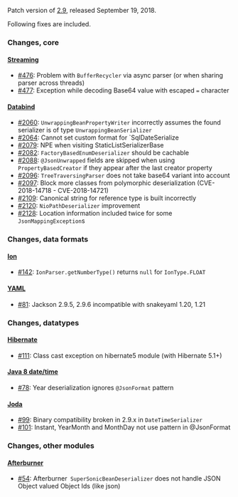Patch version of [2.9](Jackson-Release-2.9), released September 19, 2018.

Following fixes are included.

### Changes, core

#### [Streaming](../../jackson-core)

* [#476](../../jackson-core/issues/476): Problem with `BufferRecycler` via async parser (or when sharing parser across threads)
* [#477](../../jackson-core/issues/477): Exception while decoding Base64 value with escaped `=` character

#### [Databind](../../jackson-databind)

* [#2060](../../jackson-databind/issues/2060): `UnwrappingBeanPropertyWriter` incorrectly assumes the found serializer is of type `UnwrappingBeanSerializer`
* [#2064](../../jackson-databind/issues/2064): Cannot set custom format for `SqlDateSerialize
* [#2079](../../jackson-databind/issues/2079): NPE when visiting StaticListSerializerBase
* [#2082](../../jackson-databind/issues/2082): `FactoryBasedEnumDeserializer` should be cachable
* [#2088](../../jackson-databind/issues/2088): `@JsonUnwrapped` fields are skipped when using `PropertyBasedCreator` if they appear after the last creator property
* [#2096](../../jackson-databind/issues/2096): `TreeTraversingParser` does not take base64 variant into account
* [#2097](../../jackson-databind/issues/2097): Block more classes from polymorphic deserialization (CVE-2018-14718 - CVE-2018-14721)
* [#2109](../../jackson-databind/issues/2109): Canonical string for reference type is built incorrectly
* [#2120](../../jackson-databind/issues/2120): `NioPathDeserializer` improvement
* [#2128](../../jackson-databind/issues/2128): Location information included twice for some `JsonMappingException`s

### Changes, data formats

#### [Ion](../../jackson-dataformats-binary)

* [#142](../../jackson-dataformats-binary/issues/142): `IonParser.getNumberType()` returns `null` for `IonType.FLOAT`

#### [YAML](../../jackson-dataformats-text)

* [#81](../../jackson-dataformats-text/issues/81): Jackson 2.9.5, 2.9.6 incompatible with snakeyaml 1.20, 1.21

### Changes, datatypes

#### [Hibernate](../../jackson-datatype-hibernate)

* [#111](../../jackson-datatype-hibernate/issues/111): Class cast exception on hibernate5 module (with Hibernate 5.1+)

#### [Java 8 date/time](../jackson-modules-java8/)

* [#78](../jackson-modules-java8/issues/78): Year deserialization ignores `@JsonFormat` pattern

#### [Joda](../../jackson-datatype-joda)

* [#99](../../jackson-datatype-joda/issues/99): Binary compatibility broken in 2.9.x in `DateTimeSerializer`
* [#101](../../jackson-datatype-joda/issues/101): Instant, YearMonth and MonthDay not use pattern in @JsonFormat

### Changes, other modules

#### [Afterburner](../../jackson-modules-base)

* [#54](../../jackson-modules-base/issues/54): Afterburner` SuperSonicBeanDeserializer` does not handle JSON Object valued Object Ids (like json)

